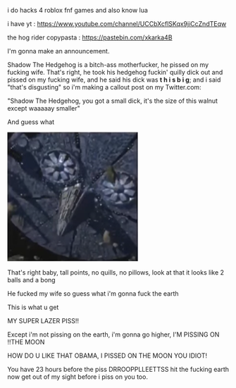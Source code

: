 i do hacks 4 roblox fnf games and also know lua

i have yt : https://www.youtube.com/channel/UCCbXcflSKqx9jiCcZndTEqw

the hog rider copypasta : https://pastebin.com/xkarka4B

I'm gonna make an announcement.

Shadow The Hedgehog is a bitch-ass motherfucker, he pissed on my fucking wife. That's right, he took his hedgehog fuckin' quilly dick out and pissed on my fucking wife, and he said his dick was **t h i s     b i g**; and i said "that's disgusting" so i'm making a callout post on my Twitter.com:

"Shadow The Hedgehog, you got a small dick, it's the size of this walnut except waaaaay smaller"

And guess what

![Here is what my dong looks like](https://github.com/Mati278/Mati278/blob/main/lmaaoooo.png)

That's right baby, tall points, no quills, no pillows, look at that it looks like 2 balls and a bong

He fucked my wife so guess what i'm gonna fuck the earth

This is what u get

MY SUPER LAZER PISS!!

‫
‫
‫
‫
Except i'm not pissing on the earth, i'm gonna go higher, I'M PISSING ON THE MOON!!

HOW DO U LIKE THAT OBAMA, I PISSED ON THE MOON YOU IDIOT!

You have 23 hours before the piss DRROOPPLLEETTSS hit the fucking earth now get out of my sight before i piss on you too.
